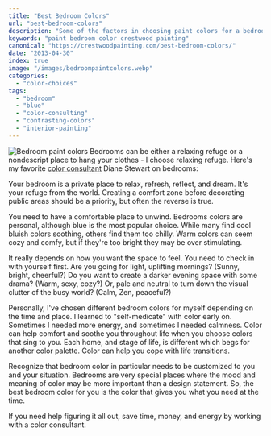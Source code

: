 ```yaml
---
title: "Best Bedroom Colors"
url: "best-bedroom-colors"
description: "Some of the factors in choosing paint colors for a bedroom."
keywords: "paint bedroom color crestwood painting"
canonical: "https://crestwoodpainting.com/best-bedroom-colors/"
date: "2013-04-30"
index: true
image: "/images/bedroompaintcolors.webp"
categories:
  - "color-choices"
tags:
  - "bedroom"
  - "blue"
  - "color-consulting"
  - "contrasting-colors"
  - "interior-painting"
---
```


![Bedroom paint colors](/images/bedroompaintcolors.webp "Blue Bedroom") Bedrooms can be either a relaxing refuge or a nondescript place to hang your clothes - I choose relaxing refuge. Here's my favorite [color consultant](/colors-relaxation/) Diane Stewart on bedrooms:

Your bedroom is a private place to relax, refresh, reflect, and dream. It's your refuge from the world. Creating a comfort zone before decorating public areas should be a priority, but often the reverse is true.

You need to have a comfortable place to unwind. Bedrooms colors are personal, although blue is the most popular choice. While many find cool bluish colors soothing, others find them too chilly. Warm colors can seem cozy and comfy, but if they're too bright they may be over stimulating.

It really depends on how you want the space to feel. You need to check in with yourself first. Are you going for light, uplifting mornings? (Sunny, bright, cheerful?) Do you want to create a darker evening space with some drama? (Warm, sexy, cozy?) Or, pale and neutral to turn down the visual clutter of the busy world? (Calm, Zen, peaceful?)

Personally, I've chosen different bedroom colors for myself depending on the time and place. I learned to "self-medicate" with color early on. Sometimes I needed more energy, and sometimes I needed calmness. Color can help comfort and soothe you throughout life when you choose colors that sing to you. Each home, and stage of life, is different which begs for another color palette. Color can help you cope with life transitions.

Recognize that bedroom color in particular needs to be customized to you and your situation. Bedrooms are very special places where the mood and meaning of color may be more important than a design statement. So, the best bedroom color for you is the color that gives you what you need at the time.

If you need help figuring it all out, save time, money, and energy by working with a color consultant.
